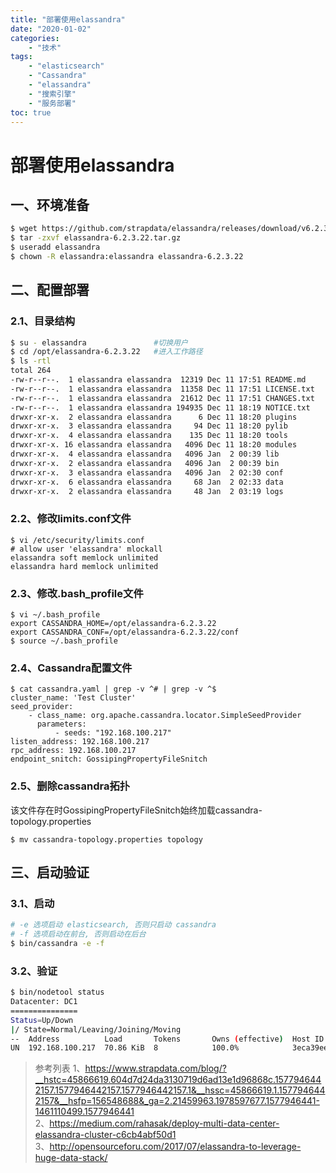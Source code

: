 ```yaml
---
title: "部署使用elassandra"
date: "2020-01-02"
categories:
    - "技术"
tags:
    - "elasticsearch"
    - "Cassandra"
    - "elassandra"
    - "搜索引擎"
    - "服务部署"
toc: true
---
```


# 部署使用elassandra

## 一、环境准备
``` bash
$ wget https://github.com/strapdata/elassandra/releases/download/v6.2.3.22/elassandra-6.2.3.22.tar.gz
$ tar -zxvf elassandra-6.2.3.22.tar.gz
$ useradd elassandra
$ chown -R elassandra:elassandra elassandra-6.2.3.22
```

## 二、配置部署

### 2.1、目录结构
``` bash
$ su - elassandra               #切换用户
$ cd /opt/elassandra-6.2.3.22   #进入工作路径
$ ls -rtl
total 264
-rw-r--r--.  1 elassandra elassandra  12319 Dec 11 17:51 README.md
-rw-r--r--.  1 elassandra elassandra  11358 Dec 11 17:51 LICENSE.txt
-rw-r--r--.  1 elassandra elassandra  21612 Dec 11 17:51 CHANGES.txt
-rw-r--r--.  1 elassandra elassandra 194935 Dec 11 18:19 NOTICE.txt
drwxr-xr-x.  2 elassandra elassandra      6 Dec 11 18:20 plugins
drwxr-xr-x.  3 elassandra elassandra     94 Dec 11 18:20 pylib
drwxr-xr-x.  4 elassandra elassandra    135 Dec 11 18:20 tools
drwxr-xr-x. 16 elassandra elassandra   4096 Dec 11 18:20 modules
drwxr-xr-x.  4 elassandra elassandra   4096 Jan  2 00:39 lib
drwxr-xr-x.  2 elassandra elassandra   4096 Jan  2 00:39 bin
drwxr-xr-x.  3 elassandra elassandra   4096 Jan  2 02:30 conf
drwxr-xr-x.  6 elassandra elassandra     68 Jan  2 02:33 data
drwxr-xr-x.  2 elassandra elassandra     48 Jan  2 03:19 logs
```

### 2.2、修改limits.conf文件
```
$ vi /etc/security/limits.conf
# allow user 'elassandra' mlockall
elassandra soft memlock unlimited
elassandra hard memlock unlimited
```

### 2.3、修改.bash_profile文件
```
$ vi ~/.bash_profile
export CASSANDRA_HOME=/opt/elassandra-6.2.3.22
export CASSANDRA_CONF=/opt/elassandra-6.2.3.22/conf
$ source ~/.bash_profile
```

### 2.4、Cassandra配置文件
```
$ cat cassandra.yaml | grep -v ^# | grep -v ^$
cluster_name: 'Test Cluster'
seed_provider:
    - class_name: org.apache.cassandra.locator.SimpleSeedProvider
      parameters:
          - seeds: "192.168.100.217"
listen_address: 192.168.100.217
rpc_address: 192.168.100.217
endpoint_snitch: GossipingPropertyFileSnitch
```

### 2.5、删除cassandra拓扑
该文件存在时GossipingPropertyFileSnitch始终加载cassandra-topology.properties
```
$ mv cassandra-topology.properties topology
```

## 三、启动验证
### 3.1、启动
``` bash
# -e 选项启动 elasticsearch, 否则只启动 cassandra
# -f 选项启动在前台, 否则启动在后台
$ bin/cassandra -e -f
```

### 3.2、验证
``` bash
$ bin/nodetool status
Datacenter: DC1
===============
Status=Up/Down
|/ State=Normal/Leaving/Joining/Moving
--  Address          Load       Tokens       Owns (effective)  Host ID                               Rack
UN  192.168.100.217  70.86 KiB  8            100.0%            3eca39ee-614e-44be-8dc3-24a57e258588  r1
```

> 参考列表 
> 1、https://www.strapdata.com/blog/?__hstc=45866619.604d7d24da3130719d6ad13e1d96868c.1577946442157.1577946442157.1577946442157.1&__hssc=45866619.1.1577946442157&__hsfp=156548688&_ga=2.21459963.1978597677.1577946441-1461110499.1577946441   
> 2、https://medium.com/rahasak/deploy-multi-data-center-elassandra-cluster-c6cb4abf50d1  
> 3、http://opensourceforu.com/2017/07/elassandra-to-leverage-huge-data-stack/  
